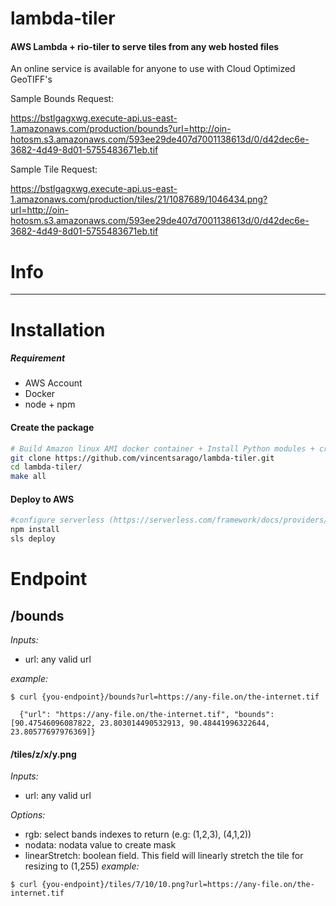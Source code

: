 # lambda-tiler

#### AWS Lambda + rio-tiler to serve tiles from any web hosted files

An online service is available for anyone to use with Cloud Optimized GeoTIFF's

Sample Bounds Request:

https://bstlgagxwg.execute-api.us-east-1.amazonaws.com/production/bounds?url=http://oin-hotosm.s3.amazonaws.com/593ee29de407d7001138613d/0/d42dec6e-3682-4d49-8d01-5755483671eb.tif

Sample Tile Request:

https://bstlgagxwg.execute-api.us-east-1.amazonaws.com/production/tiles/21/1087689/1046434.png?url=http://oin-hotosm.s3.amazonaws.com/593ee29de407d7001138613d/0/d42dec6e-3682-4d49-8d01-5755483671eb.tif

# Info


---

# Installation

##### Requirement
  - AWS Account
  - Docker
  - node + npm


#### Create the package

```bash
# Build Amazon linux AMI docker container + Install Python modules + create package
git clone https://github.com/vincentsarago/lambda-tiler.git
cd lambda-tiler/
make all
```

#### Deploy to AWS

```bash
#configure serverless (https://serverless.com/framework/docs/providers/aws/guide/credentials/)
npm install
sls deploy
```

# Endpoint

## /bounds

*Inputs:*
- url: any valid url

*example:*
```
$ curl {you-endpoint}/bounds?url=https://any-file.on/the-internet.tif

  {"url": "https://any-file.on/the-internet.tif", "bounds": [90.47546096087822, 23.803014490532913, 90.48441996322644, 23.80577697976369]}
```

#### /tiles/z/x/y.png

*Inputs:*
- url: any valid url

*Options:*
- rgb: select bands indexes to return (e.g: (1,2,3), (4,1,2))
- nodata: nodata value to create mask
- linearStretch: boolean field. This field will linearly stretch the tile for resizing to (1,255) 
*example:*
```
$ curl {you-endpoint}/tiles/7/10/10.png?url=https://any-file.on/the-internet.tif

```
